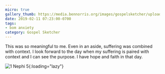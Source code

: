 ```yaml
---
micro: true
gallery_thumb: https://media.bennorris.org/images/gospelsketcher/uploads/2019/ab327bbb60.jpg
date: 2019-02-11 07:23:00-0700
tags:
- bom anxiety
category: Gospel Sketcher
---
```


This was so meaningful to me. Even in an aside, suffering was combined with context. I look forward to the day when my suffering is paired with context and I can see the purpose. I have hope and faith in that day.

![1 Nephi 5](https://media.bennorris.org/images/gospelsketcher/uploads/2019/ab327bbb60.jpg){:loading="lazy"}